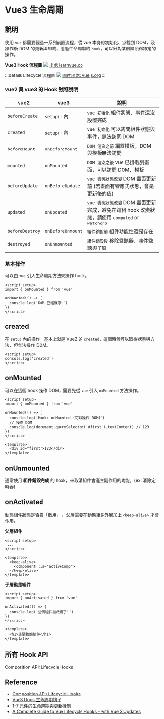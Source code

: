 # Vue3 生命周期

## 說明

使用 `vue` 都需要經過一系列前置流程，從 vue 本身的初始化、掛載到 DOM，及操作後 DOM 的更新與卸載。透過生命周期的 `hook`，可以針對某個階段做特定的操作。

**Vue3 Hook 流程圖**
![](/Vue/img/vue3-lifecycle-flow.png)
[出處 learnvue.co](https://learnvue.co/articles/vue-lifecycle-hooks-guide)

:::details Lifecycle 流程圖
![](/Vue/img/vue3-lifecycle.png)
[圖片出處: vuejs.org](https://vuejs.org/guide/essentials/lifecycle.html#lifecycle-diagram)
:::

### vue2 與 vue3 的 Hook 對照說明

| vue2            | vue3              | 說明                                                                                           |
| --------------- | ----------------- | ---------------------------------------------------------------------------------------------- |
| `beforeCreate`  | `setup()` 內      | `vue 初始化` 組件狀態、事件還沒設置完成                                                        |
| `created`       | `setup()` 內      | `vue 初始化` 可以訪問組件狀態與事件，無法訪問 DOM                                              |
| `beforeMount`   | `onBeforeMount`   | `DOM 渲染之前` 編譯模板，DOM 與模板無法訪問                                                    |
| `mounted`       | `onMounted`       | `DOM 渲染之後` vue 已掛載到畫面，可以訪問 DOM、模板                                            |
| `beforeUpdate`  | `onBeforeUpdate`  | `vue 響應狀態改變` DOM 畫面更新前 (若畫面有響應式狀態，會是更新後的值)                         |
| `updated`       | `onUpdated`       | `vue 響應狀態改變` DOM 畫面更新完成，避免在這個 hook 改變狀態，請使用 `computed` or `watchers` |
| `beforeDestroy` | `onBeforeUnmount` | `組件銷毀前` 組件功能性還是存在                                                                |
| `destroyed`     | `onUnmounted`     | `組件銷毀後` 移除監聽器、事件監聽與子層                                                        |

### 基本操作

可以由 `vue` 引入生命周期方法來操作 hook。

```vue
<script setup>
import { onMounted } from 'vue'

onMounted(() => {
  console.log(`DOM 已經就序!`)
})
</script>
```

## created

在 `setup` 內的操作，基本上就是 Vue2 的 `created`，這個時候可以取得狀態與方法，但無法操作 DOM。

```vue {2}
<script setup>
console.log('created')
</script>
```

## onMounted

可以在這個 hook 操作 DOM，需要先從 `vue` 引入 `onMounted` 方法操作。

```vue {2,4-8}
<script setup>
import { onMounted } from 'vue'

onMounted(() => {
  console.log('Hook: onMounted (可以操作 DOM)')
  // 操作 DOM
  console.log(document.querySelector('#first').textContent) // 123
})
</script>

<template>
  <div id="first">123</div>
</template>
```

## onUnmounted

通常使用 **組件銷毀完成** 的 hook，來取消組件會產生副作用的功能。(ex: 消除定時器)

## onActivated

動態組件狀態是否被「啟用」 ，父層需要在動態組件外層加上 `<keep-alive>` 才會作用。

**父層組件**

```vue
<script setup>
 ...
</script>

<template>
  <keep-alive>
    <component :is="activeComp">
  </keep-alive>
</template>
```

**子層動態組件**

```vue
<script setup>
import { onActivated } from 'vue'

onActivated(() => {
  console.log('這個組件被啟用了!')
})
</script>

<template>
  <h1>這是動態組件</h1>
</template>
```

## 所有 Hook API

[Composition API: Lifecycle Hooks]

## Reference

[composition api: lifecycle hooks]: https://vuejs.org/api/composition-api-lifecycle.html

- [Composition API: Lifecycle Hooks]
- [Vue3 Docs 生命周期钩子](https://cn.vuejs.org/guide/essentials/lifecycle.html)
- [1-7 元件的生命週期與更新機制](https://book.vue.tw/CH1/1-7-lifecycle.html)
- [A Complete Guide to Vue Lifecycle Hooks - with Vue 3 Updates](https://learnvue.co/articles/vue-lifecycle-hooks-guide)
